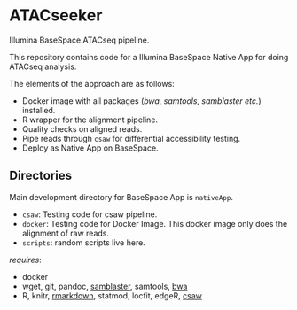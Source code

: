 # ATACseeker

Illumina BaseSpace ATACseq pipeline. 

This repository contains code for a Illumina BaseSpace Native App for doing ATACseq analysis.

The elements of the approach are as follows: 

* Docker image with all packages (*bwa, samtools, samblaster etc.*) installed. 
* R wrapper for the alignment pipeline. 
* Quality checks on aligned reads.
* Pipe reads through `csaw` for differential accessibility testing.
* Deploy as Native App on BaseSpace. 

## Directories

Main development directory for BaseSpace App is `nativeApp`.

* `csaw`: Testing code for csaw pipeline.
* `docker`: Testing code for Docker Image. This docker image only does the alignment of raw reads.
* `scripts`: random scripts live here.

*requires*: 
* docker 
* wget, git, pandoc, [samblaster](https://github.com/GregoryFaust/samblaster), samtools, [bwa](https://github.com/lh3/bwa)
* R, knitr, [rmarkdown](https://cran.r-project.org/web/packages/rmarkdown/index.html), statmod, locfit, edgeR, [csaw](http://bioconductor.org/packages/release/bioc/html/csaw.html)
